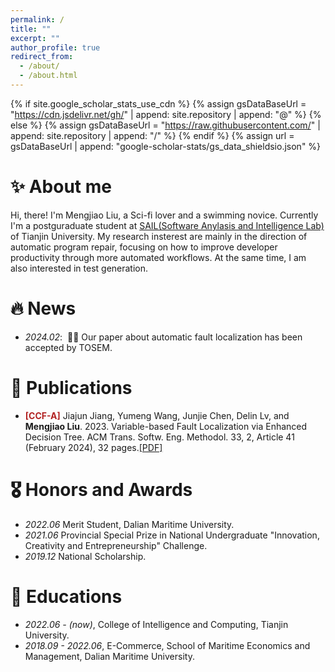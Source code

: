 ```yaml
---
permalink: /
title: ""
excerpt: ""
author_profile: true
redirect_from: 
  - /about/
  - /about.html
---
```


{% if site.google_scholar_stats_use_cdn %}
{% assign gsDataBaseUrl = "https://cdn.jsdelivr.net/gh/" | append: site.repository | append: "@" %}
{% else %}
{% assign gsDataBaseUrl = "https://raw.githubusercontent.com/" | append: site.repository | append: "/" %}
{% endif %}
{% assign url = gsDataBaseUrl | append: "google-scholar-stats/gs_data_shieldsio.json" %}

<span class='anchor' id='about-me'></span>
# ✨ About me
Hi, there! I'm Mengjiao Liu, a Sci-fi lover and a swimming novice. Currently I'm a postguraduate student at <a href='https://tjusail.github.io/'>SAIL(Software Anylasis and Intelligence Lab)</a> of Tianjin University. My research insterest are mainly in the direction of automatic program repair, focusing on how to improve developer productivity through more automated workflows. At the same time, I am also interested in test generation.

<!--
My research interest includes neural machine translation and computer vision. I have published more than 100 papers at the top international AI conferences with total <a href='https://scholar.google.com/citations?user=DhtAFkwAAAAJ'>google scholar citations <strong><span id='total_cit'>260000+</span></strong></a> (You can also use google scholar badge <a href='https://scholar.google.com/citations?user=DhtAFkwAAAAJ'><img src="https://img.shields.io/endpoint?url={{ url | url_encode }}&logo=Google%20Scholar&labelColor=f6f6f6&color=9cf&style=flat&label=citations"></a>).
-->

# 🔥 News
- *2024.02*: &nbsp;🎉🎉 Our paper about automatic fault localization has been accepted by TOSEM.

# 📝 Publications 
<!--
<div class='paper-box'><div class='paper-box-image'><div><div class="badge">CVPR 2016</div><img src='images/500x300.png' alt="sym" width="100%"></div></div>
<div class='paper-box-text' markdown="1">

[Deep Residual Learning for Image Recognition](https://openaccess.thecvf.com/content_cvpr_2016/papers/He_Deep_Residual_Learning_CVPR_2016_paper.pdf)

**Kaiming He**, Xiangyu Zhang, Shaoqing Ren, Jian Sun

[**Project**](https://scholar.google.com/citations?view_op=view_citation&hl=zh-CN&user=DhtAFkwAAAAJ&citation_for_view=DhtAFkwAAAAJ:ALROH1vI_8AC) <strong><span class='show_paper_citations' data='DhtAFkwAAAAJ:ALROH1vI_8AC'></span></strong>
- Lorem ipsum dolor sit amet, consectetur adipiscing elit. Vivamus ornare aliquet ipsum, ac tempus justo dapibus sit amet. 
</div>
</div>
-->
- <font color=#B22222>**\[CCF-A\]**</font> Jiajun Jiang, Yumeng Wang, Junjie Chen, Delin Lv, and **Mengjiao Liu**. 2023. Variable-based Fault Localization via Enhanced Decision Tree. ACM Trans. Softw. Eng. Methodol. 33, 2, Article 41 (February 2024), 32 pages.[\[PDF\]](https://doi.org/10.1145/3624741)

# 🎖 Honors and Awards
- *2022.06* Merit Student, Dalian Maritime University.
- *2021.06* Provincial Special Prize in National Undergraduate "Innovation, Creativity and Entrepreneurship" Challenge. 
- *2019.12* National Scholarship. 

# 📖 Educations
- *2022.06 - (now)*, College of Intelligence and Computing, Tianjin University. 
- *2018.09 - 2022.06*, E-Commerce, School of Maritime Economics and Management, Dalian Maritime University.
